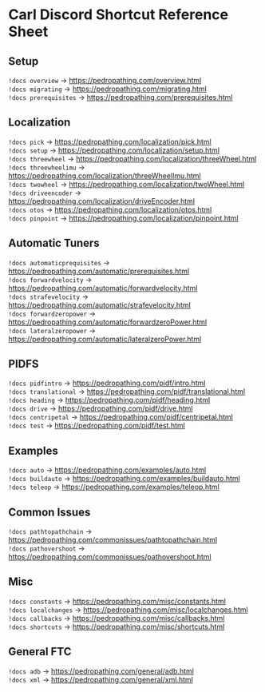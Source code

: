 # Carl Discord Shortcut Reference Sheet

## Setup
`!docs overview` -> https://pedropathing.com/overview.html  
`!docs migrating` -> https://pedropathing.com/migrating.html  
`!docs prerequisites` -> https://pedropathing.com/prerequisites.html

## Localization
`!docs pick` -> https://pedropathing.com/localization/pick.html   
`!docs setup` -> https://pedropathing.com/localization/setup.html  
`!docs threewheel` -> https://pedropathing.com/localization/threeWheel.html  
`!docs threewheelimu` -> https://pedropathing.com/localization/threeWheelImu.html    
`!docs twowheel` -> https://pedropathing.com/localization/twoWheel.html  
`!docs driveencoder` -> https://pedropathing.com/localization/driveEncoder.html  
`!docs otos` -> https://pedropathing.com/localization/otos.html  
`!docs pinpoint` -> https://pedropathing.com/localization/pinpoint.html

## Automatic Tuners
`!docs automaticprequisites` -> https://pedropathing.com/automatic/prerequisites.html  
`!docs forwardvelocity` -> https://pedropathing.com/automatic/forwardvelocity.html  
`!docs strafevelocity` -> https://pedropathing.com/automatic/strafevelocity.html  
`!docs forwardzeropower` -> https://pedropathing.com/automatic/forwardzeroPower.html  
`!docs lateralzeropower` -> https://pedropathing.com/automatic/lateralzeroPower.html  

## PIDFS
`!docs pidfintro` -> https://pedropathing.com/pidf/intro.html  
`!docs translational` -> https://pedropathing.com/pidf/translational.html  
`!docs heading` -> https://pedropathing.com/pidf/heading.html  
`!docs drive` -> https://pedropathing.com/pidf/drive.html  
`!docs centripetal` -> https://pedropathing.com/pidf/centripetal.html  
`!docs test` -> https://pedropathing.com/pidf/test.html  

## Examples
`!docs auto` -> https://pedropathing.com/examples/auto.html  
`!docs buildauto` -> https://pedropathing.com/examples/buildauto.html  
`!docs teleop` -> https://pedropathing.com/examples/teleop.html

## Common Issues
`!docs pathtopathchain` -> https://pedropathing.com/commonissues/pathtopathchain.html  
`!docs pathovershoot` -> https://pedropathing.com/commonissues/pathovershoot.html

## Misc
`!docs constants` -> https://pedropathing.com/misc/constants.html  
`!docs localchanges` -> https://pedropathing.com/misc/localchanges.html
`!docs callbacks` -> https://pedropathing.com/misc/callbacks.html  
`!docs shortcuts` -> https://pedropathing.com/misc/shortcuts.html

## General FTC
`!docs adb` -> https://pedropathing.com/general/adb.html  
`!docs xml` -> https://pedropathing.com/general/xml.html
